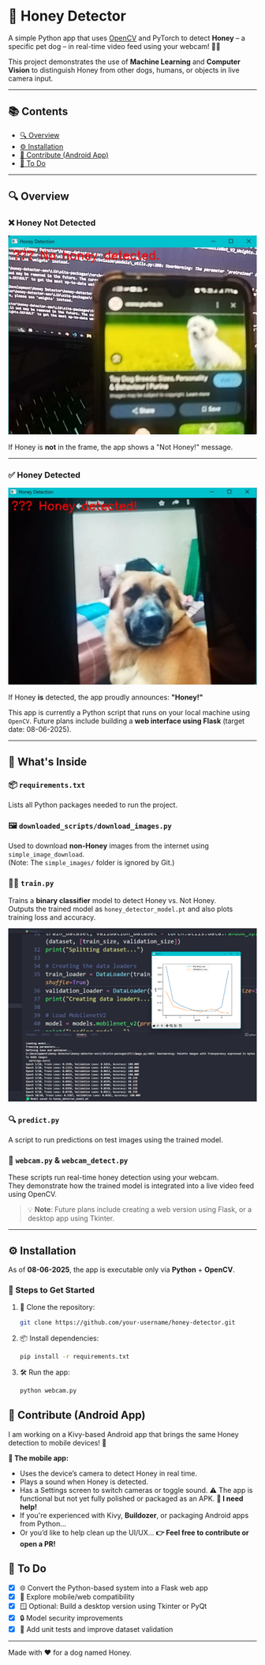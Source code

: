 # 🐶 Honey Detector

A simple Python app that uses [OpenCV](https://opencv.org) and PyTorch to detect **Honey** – a specific pet dog – in real-time video feed using your webcam! 🎥🐾

This project demonstrates the use of **Machine Learning** and **Computer Vision** to distinguish Honey from other dogs, humans, or objects in live camera input.

---

## 📚 Contents
- [🔍 Overview](#-overview)
- [⚙️ Installation](#-installation)
- [📱 Contribute (Android App)](#-contribute-android-app)
- [🚧 To Do](#-to-do)

---

## 🔍 Overview

### ❌ Honey Not Detected
![image](nothoney.png)

If Honey is **not** in the frame, the app shows a "Not Honey!" message.

---

### ✅ Honey Detected
![image](honey.png)

If Honey **is** detected, the app proudly announces: **"Honey!"**

This app is currently a Python script that runs on your local machine using `OpenCV`. Future plans include building a **web interface using Flask** (target date: 08-06-2025).

---

## 🧠 What's Inside

### 📦 `requirements.txt`
Lists all Python packages needed to run the project.

### 🖼️ `downloaded_scripts/download_images.py`
Used to download **non-Honey** images from the internet using `simple_image_download`.  
(Note: The `simple_images/` folder is ignored by Git.)

### 🏋️‍♂️ `train.py`
Trains a **binary classifier** model to detect Honey vs. Not Honey.  
Outputs the trained model as `honey_detector_model.pt` and also plots training loss and accuracy.

![Train mode](matplot.png)

### 🔍 `predict.py`
A script to run predictions on test images using the trained model.

### 🎥 `webcam.py` & `webcam_detect.py`
These scripts run real-time honey detection using your webcam.  
They demonstrate how the trained model is integrated into a live video feed using OpenCV.

> 💡 **Note**: Future plans include creating a web version using Flask, or a desktop app using Tkinter.

---

## ⚙️ Installation

As of **08-06-2025**, the app is executable only via **Python** + **OpenCV**.

### 🔧 Steps to Get Started
1. 🧬 Clone the repository:
   ```bash
   git clone https://github.com/your-username/honey-detector.git

2. 📦 Install dependencies:
   ```bash
   pip install -r requirements.txt
   ```
3. 🛠️ Run the app:
   ```bash
   python webcam.py
   ```


## 📱 Contribute (Android App)
I am working on a Kivy-based Android app that brings the same Honey detection to mobile devices! 📲

**🎯 The mobile app:**
* Uses the device’s camera to detect Honey in real time.
* Plays a sound when Honey is detected.
* Has a Settings screen to switch cameras or toggle sound.
⚠️ The app is functional but not yet fully polished or packaged as an APK.
**🤝 I need help!**
* If you're experienced with Kivy, **Buildozer**, or packaging Android apps from Python...
* Or you’d like to help clean up the UI/UX...
**👉 Feel free to contribute or open a PR!**

## 🚧 To Do
* [x] 🌐 Convert the Python-based system into a Flask web app
* [x] 📱 Explore mobile/web compatibility
* [x] 🪟 Optional: Build a desktop version using Tkinter or PyQt
* [x] 🔒 Model security improvements
* [x] 🧪 Add unit tests and improve dataset validation

---

Made with ❤️ for a dog named Honey.
